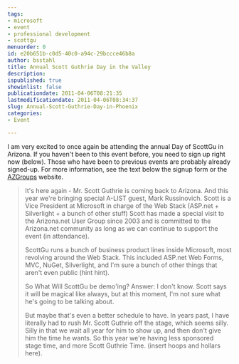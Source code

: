 ```yaml
---
tags:
- microsoft
- event
- professional development
- scottgu
menuorder: 0
id: e20b651b-c0d5-40c0-a94c-29bccce46b8a
author: bsstahl
title: Annual Scott Guthrie Day in the Valley
description: 
ispublished: true
showinlist: false
publicationdate: 2011-04-06T08:21:35
lastmodificationdate: 2011-04-06T08:34:37
slug: Annual-Scott-Guthrie-Day-in-Phoenix
categories:
- Event

---
```

I am very excited to once again be attending the annual Day of ScottGu in Arizona. If you haven't been to this event before, you need to sign up right now (below). Those who have been to previous events are probably already signed-up. For more information, see the text below the signup form or the [AZGroups](http://azgroups.org/2011scottguevent.aspx) website.       



> It's here again - Mr. Scott Guthrie is coming back to Arizona. And this year we're bringing special A-LIST guest, Mark Russinovich. Scott is a Vice President at Microsoft in charge of the Web Stack (ASP.net + Silverlight + a bunch of other stuff) Scott has made a special visit to the Arizona.net User Group since 2003 and is committed to the Arizona.net community as long as we can continue to support the event (in attendance).
> 
> ScottGu runs a bunch of business product lines inside Microsoft, most revolving around the Web Stack. This included ASP.net Web Forms, MVC, NuGet, Silverlight, and I'm sure a bunch of other things that aren't even public (hint hint).
> 
> So What Will ScottGu be demo'ing? Answer: I don't know. Scott says it will be magical like always, but at this moment, I'm not sure what he's going to be talking about.
> 
> But maybe that's even a better schedule to have. In years past, I have literally had to rush Mr. Scott Guthrie off the stage, which seems silly. Silly in that we wait all year for him to show up, and then don't give him the time he wants. So this year we're having less sponsored stage time, and more Scott Guthrie Time. (insert hoops and hollars here).


